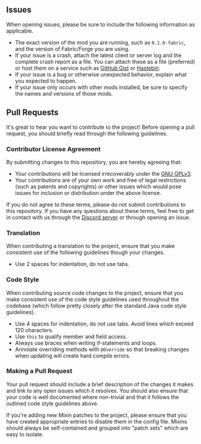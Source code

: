 ## Issues

When opening issues, please be sure to include the following information as applicable.

- The exact version of the mod you are running, such as `0.1.0-fabric`, and the version of
  Fabric/Forge you are using.
- If your issue is a crash, attach the latest client or server log and the complete crash report as
  a file. You can
  attach these as a file (preferred) or host them on a service such
  as [GitHub Gist](https://gist.github.com/) or [Hastebin](https://hastebin.com/).
- If your issue is a bug or otherwise unexpected behavior, explain what you expected to happen.
- If your issue only occurs with other mods installed, be sure to specify the names and versions of
  those mods.

## Pull Requests

It's great to hear you want to contribute to the project! Before opening a pull request, you should
briefly read through the following guidelines.

### Contributor License Agreement

By submitting changes to this repository, you are hereby agreeing that:

- Your contributions will be licensed irrecoverably under
  the [GNU GPLv3](https://www.gnu.org/licenses/gpl-3.0.html).
- Your contributions are of your own work and free of legal restrictions (such as patents and
  copyrights) or other
  issues which would pose issues for inclusion or distribution under the above license.

If you do not agree to these terms, please do not submit contributions to this repository. If you
have any questions
about these terms, feel free to get in contact with us through
the [Discord server](https://discord.gg/2wKH8yeThf) or
through opening an issue.

### Translation

When contributing a translation to the project, ensure that you make consistent use of the following
guidelines though your changes.

- Use 2 spaces for indentation, do not use tabs.

### Code Style

When contributing source code changes to the project, ensure that you make consistent use of the
code style guidelines
used throughout the codebase (which follow pretty closely after the standard Java code style
guidelines).

- Use 4 spaces for indentation, do not use tabs. Avoid lines which exceed 120 characters.
- Use `this` to qualify member and field access.
- Always use braces when writing if-statements and loops.
- Annotate overriding methods with `@Override` so that breaking changes when updating will create
  hard compile errors.

### Making a Pull Request

Your pull request should include a brief description of the changes it makes and link to any open
issues which it
resolves. You should also ensure that your code is well documented where non-trivial and that it
follows the
outlined code style guidelines above.

If you're adding new Mixin patches to the project, please ensure that you have created appropriate
entries to disable
them in the config file. Mixins should always be self-contained and grouped into "patch sets" which
are easy to isolate.
